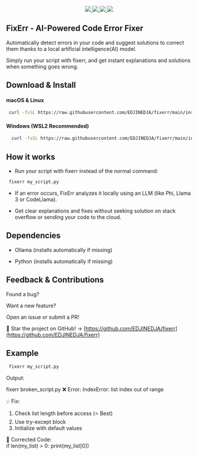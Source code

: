 <p align="center">
    <a href="https://github.com/EDJINEDJA//fixerr/blob/main/LICENSE" alt="Licence">
        <img src="https://img.shields.io/badge/license-MIT-yellow.svg" />
    </a>
    <a href="https://github.com/EDJINEDJA//fixerr/commits/main" alt="Commits">
        <img src="https://img.shields.io/github/last-commit/EDJINEDJA/fixerr/main" />
    </a>
    <a href="https://github.com/EDJINEDJA/fixerr" alt="Activity">
        <img src="https://img.shields.io/badge/contributions-welcome-orange.svg" />
    </a>
    <a href="https://edjinedja.github.io/blog/" alt="Web Status">
        <img src="https://img.shields.io/website?down_color=red&down_message=down&up_color=success&up_message=up&url=http%3A%2F%2Fmatthaythornthwaite.pythonanywhere.com%2F" />
    </a>
</p>


## FixErr - AI-Powered Code Error Fixer

Automatically detect errors in your code and suggest solutions to correct them thanks to a local artificial intelligence(AI) model. 

Simply run your script with fixerr, and get instant explanations and solutions when something goes wrong.

## Download & Install

#### macOS & Linux

```bash
 curl -fsSL https://raw.githubusercontent.com/EDJINEDJA/fixerr/main/install.sh | sh
```
#### Windows (WSL2 Recommended)

```bash
  curl -fsSL https://raw.githubusercontent.com/EDJINEDJA/fixerr/main/install.sh | sh
```

## How it works

- Run your script with fixerr instead of the normal command:

```bash
 fixerr my_script.py
```

- If an error occurs, FixErr analyzes it locally using an LLM (like Phi, Llama 3 or CodeLlama).

- Get clear explanations and fixes without seeking solution on stack overflow or sending your code to the cloud.

## Dependencies

- Ollama (installs automatically if missing)

- Python (installs automatically if missing)

## Feedback & Contributions

Found a bug?

Want a new feature?
 
Open an issue or submit a PR!

🌟 Star the project on GitHub! → [https://github.com/EDJINEDJA/fixerr](https://github.com/EDJINEDJA/fixerr)

## Example

```bash
 fixerr my_script.py
```
Output:

fixerr broken_script.py
❌ Error: IndexError: list index out of range  

💡 Fix:  
1. Check list length before access (⭐ Best)  
2. Use try-except block  
3. Initialize with default values  

🔧 Corrected Code:  
if len(my_list) > 0:
    print(my_list[0])